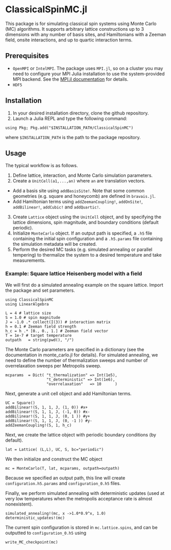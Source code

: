 # ClassicalSpinMC.jl

This package is for simulating classical spin systems using Monte Carlo (MC) algorithms. It supports arbitrary lattice constructions up to 3 dimensions with any number of basis sites, and Hamiltonians with a Zeeman field, onsite interactions, and up to quartic interaction terms. 


## Prerequisites 
* `OpenMPI` or `IntelMPI`. The package uses `MPI.jl`, so on a cluster you may need to configure your MPI Julia installation to use the system-provided MPI backend. See the [MPI.jl documentation](https://juliaparallel.org/MPI.jl/stable/configuration/) for details. 
* `HDF5`

## Installation 
1. In your desired installation directory, clone the github repository. 
2. Launch a Julia REPL and type the following command: 

`using Pkg; Pkg.add("$INSTALLATION_PATH/ClassicalSpinMC")`

where `$INSTALLATION_PATH` is the path to the package repository. 

## Usage 
The typical workflow is as follows. 
1. Define lattice, interaction, and Monte Carlo simulation parameters. 
2. Create a `UnitCell(a1,...,an)` where `an` are translation vectors. 
* Add a basis site using `addBasisSite!`. Note that some common geometries (e.g. square and honeycomb) are defined in `bravais.jl`.  
* Add Hamiltonian terms using `addZeemanCoupling!`, `addOnSite!`, `addBilinear!`, `addCubic!` and `addQuartic!`. 
3. Create `Lattice` object using the `UnitCell` object, and by specifying the lattice dimensions, spin magnitude, and boundary conditions (default periodic). 
4. Initialize `MonteCarlo` object. If an output path is specified, a `.h5` file containing the initial spin configuration and a `.h5.params` file containing the simulation metadata will be created. 
5. Perform the desired MC tasks (e.g. simulated annealing or parallel tempering) to thermalize the system to a desired temperature and take measurements. 

### Example: Square lattice Heisenberg model with a field 

We will first do a simulated annealing example on the square lattice. Import the package and set parameters.
```
using ClassicalSpinMC
using LinearAlgebra

L = 4 # lattice size
S = 1.0 # spin magnitude 
J = -1.0 .* collect(I(3)) # interaction matrix 
h = 0.1 # Zeeman field strength
h_c = h .* [0., 0., 1.] # Zeeman field vector 
T = 1e-7 # target temperature 
outpath   = string(pwd(), "/")
```

The Monte Carlo parameters are specified in a dictionary (see the documentation in monte_carlo.jl for details). For simulated annealing, we need to define the number of thermalization sweeps and number of overrelaxation sweeps per Metropolis sweep. 

```
mcparams  = Dict( "t_thermalization" => Int(1e5),     
                  "t_deterministic" => Int(1e6),
                  "overrelaxation"   => 10      )     
```

Next, generate a unit cell object and add Hamiltonian terms. 

```
UC = Square()  
addBilinear!(S, 1, 1, J, (1, 0)) #x+
addBilinear!(S, 1, 1, J, (-1, 0)) #x-
addBilinear!(S, 1, 1, J, (0, 1 )) #y+
addBilinear!(S, 1, 1, J, (0, -1 )) #y-
addZeemanCoupling!(S, 1, h_c)
```

Next, we create the lattice object with periodic boundary conditions (by default). 

```
lat = Lattice( (L,L), UC, S, bc="periodic") 
```

We then initialize and construct the MC object

```
mc = MonteCarlo(T, lat, mcparams, outpath=outpath)
```

Because we specified an output path, this line will create `configuration.h5.params` and `configuration_0.h5` files. 

Finally, we perform simulated annealing with deterministic updates (used at very low temperatures when the metropolis acceptance rate is almost nonexistent).

```
simulated_annealing!(mc, x ->1.0*0.9^x, 1.0)
deterministic_updates!(mc)
```

The current spin configuration is stored in `mc.lattice.spins`, and can be outputted to `configuration_0.h5` using 

```
write_MC_checkpoint(mc)
```
